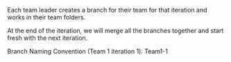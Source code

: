 Each team leader creates a branch for their team for that iteration and works in their team folders.

At the end of the iteration, we will merge all the branches together and start fresh with the next iteration. 

Branch Naming Convention (Team 1 iteration 1): Team1-1 